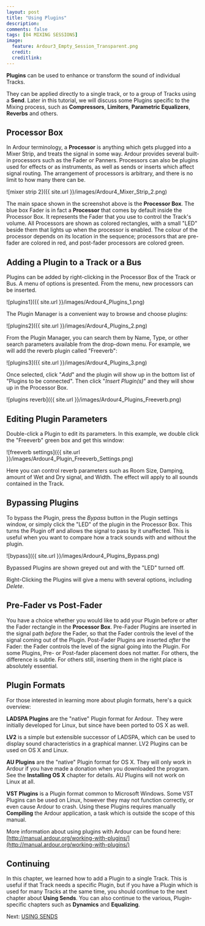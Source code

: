 ```yaml
---
layout: post
title: "Using Plugins"
description:
comments: false 
tags: [04 MIXING SESSIONS]
image:
  feature: Ardour3_Empty_Session_Transparent.png
  credit:  
  creditlink:  
---
```


**Plugins** can be used to enhance or transform the sound of individual
Tracks.

They can be applied directly to a single track, or to a group of Tracks using a **Send**. Later in
this tutorial, we will discuss some Plugins specific to the Mixing
process, such as **Compressors**, **Limiters**, **Parametric
Equalizers**, **Reverbs** and others.

## Processor Box 

In Ardour terminology, a **Processor** is anything which gets plugged
into a Mixer Strip, and treats the signal in some way. Ardour provides
several built-in processors such as the Fader or Panners. Processors can
also be plugins used for effects or as instruments, as well as sends or
inserts which affect signal routing. The arrangement of processors is
arbitrary, and there is no limit to how many there can be.

![mixer strip 2]({{ site.url }}/images/Ardour4_Mixer_Strip_2.png) 
 
The main space shown in the screenshot above is the **Processor Box**.
The blue box Fader is in fact a **Processor** that comes by default
inside the Processor Box. It represents the Fader that you use to
control the Track's volume. All Processors are shown as colored
rectangles, with a small "LED" beside them that lights up when the
processor is enabled. The colour of the processor depends on its
location in the sequence; processors that are pre-fader are colored in
red, and post-fader processors are colored green. 

## Adding a Plugin to a Track or a Bus 

Plugins can be added by right-clicking in the Processor Box of the Track
or Bus. A menu of options is presented. From the menu, new processors
can be inserted. 

![plugins1]({{ site.url }}/images/Ardour4_Plugins_1.png) 

The Plugin Manager is a convenient way to browse and choose plugins:

![plugins2]({{ site.url }}/images/Ardour4_Plugins_2.png)

From the Plugin Manager, you can search them by Name, Type, or other
search parameters available from the drop-down menu. For example, we
will add the reverb plugin called "Freeverb":

![plugins3]({{ site.url }}/images/Ardour4_Plugins_3.png)

Once selected, click "*Add*" and the plugin will show up in the bottom
list of "Plugins to be connected". Then click "*Insert Plugin(s)*" and
they will show up in the Processor Box.

![plugins reverb]({{ site.url }}/images/Ardour4_Plugins_Freeverb.png)

## Editing Plugin Parameters

Double-click a Plugin to edit its parameters. In this example, we double
click the "Freeverb" green box and get this window:

![freeverb settings]({{ site.url }}/images/Ardour4_Plugin_Freeverb_Settings.png) 

Here you can control reverb parameters such as Room Size, Damping,
amount of Wet and Dry signal, and Width. The effect will apply to all
sounds contained in the Track. 

## Bypassing Plugins

To bypass the Plugin, press the *Bypass* button in the Plugin settings
window, or simply click the "LED" of the plugin in the Processor Box.
This turns the Plugin off and allows the signal to pass by it
unaffected. This is useful when you want to compare how a track sounds
with and without the plugin. 

![bypass]({{ site.url }}/images/Ardour4_Plugins_Bypass.png) 

Bypassed Plugins are shown greyed out and with the "LED" turned off. 

Right-Clicking the Plugins will give a menu with several options,
including *Delete*. 

## Pre-Fader vs Post-Fader

You have a choice whether you would like to add your Plugin before or
after the Fader rectangle in the **Processor Box**. Pre-Fader Plugins
are inserted in the signal path *before* the Fader, so that the Fader
controls the level of the signal coming out of the Plugin. Post-Fader
Plugins are inserted *after* the Fader: the Fader controls the level of
the signal going into the Plugin. For some Plugins, Pre- or Post-fader
placement does not matter. For others, the difference is subtle. For
others still, inserting them in the right place is absolutely essential.

## Plugin Formats

For those interested in learning more about plugin formats, here's a quick overview:

**LADSPA Plugins** are the "native" Plugin format for Ardour.  They were
initially developed for Linux, but since have been ported to OS X as
well.

**LV2** is a simple but extensible successor of LADSPA, which can be
used to display sound characteristics in a graphical manner. LV2 Plugins
can be used on OS X and Linux.

**AU Plugins** are the "native" Plugin format for OS X. They will only
work in Ardour if you have made a donation when you downloaded the
program. See the **Installing OS X** chapter for details. AU Plugins
will not work on Linux at all.

**VST Plugins** is a Plugin format common to Microsoft Windows. Some
VST Plugins can be used on Linux, however they may not function
correctly, or even cause Ardour to crash. Using these Plugins requires
manually **Compiling** the Ardour application, a task which is outside
the scope of this manual.

More information about using plugins with Ardour can be found here:
[http://manual.ardour.org/working-with-plugins/](http://manual.ardour.org/working-with-plugins/)

## Continuing

In this chapter, we learned how to add a Plugin to a single Track. This
is useful if that Track needs a specific Plugin, but if you have a
Plugin which is used for many Tracks at the same time, you should
continue to the next chapter about **Using Sends**. You can also
continue to the various, Plugin-specific chapters such as **Dynamics**
and **Equalizing**.

Next: [USING SENDS](../using-sends)
